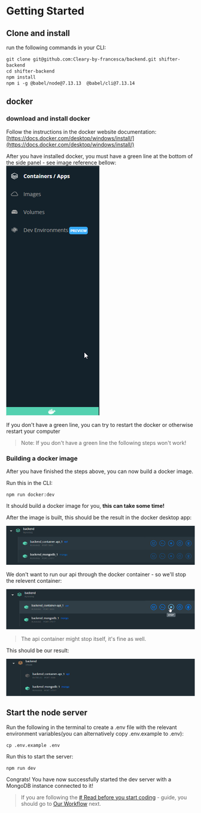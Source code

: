 # Getting Started

## Clone and install

run the following commands in your CLI:

```shell
git clone git@github.com:Cleary-by-francesca/backend.git shifter-backend
cd shifter-backend
npm install
npm i -g @babel/node@7.13.13  @babel/cli@7.13.14
```

## docker

### download and install docker

Follow the instructions in the docker website documentation:
[https://docs.docker.com/desktop/windows/install/](https://docs.docker.com/desktop/windows/install/)

After you have installed docker, you must have a green line at the bottom of the side panel - see image reference
bellow: <br/>
<img src="..\assets\dockerSidePanel.png" alt="story-example"/>

If you don't have a green line, you can try to restart the docker or otherwise restart your computer

> Note: If you don't have a green line the following steps won't work!

### Building a docker image

After you have finished the steps above, you can now build a docker image.

Run this in the CLI:

```shell
npm run docker:dev
```

It should build a docker image for you, **this can take some time!**

After the image is built, this should be the result in the docker desktop app:

<img src="..\assets\dockerAfterBuild.png" alt="story-example"/>

We don't want to run our api through the docker container - so we'll stop the relevent container:

<img src="..\assets\dockerStopApiContainer.png">

> The api container might stop itself, it's fine as well.

This should be our result:

<img src="..\assets\dockerStopApiContainerResult.png">

## Start the node server

Run the following in the terminal to create a .env file with the relevant environment variables(you can alternatively
copy .env.example to .env):

```shell
cp .env.example .env
```

Run this to start the server:

```shell
npm run dev
```

Congrats! You have now successfully started the dev server with a MongoDB instance connected to it!

> If you are following the [# Read before you start coding](../../README.md#read-before-you-start-coding) - guide, you should go to [Our Workflow](./workflow.md) next.
